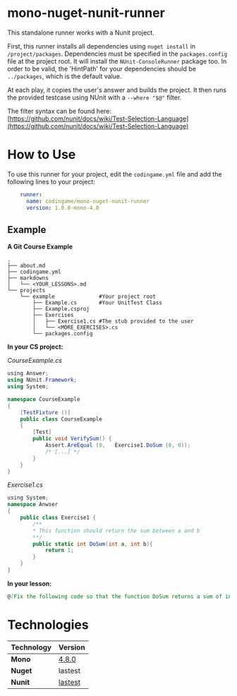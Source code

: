 # mono-nuget-nunit-runner

This standalone runner works with a Nunit project.

First, this runner installs all dependencies using `nuget install` in `/project/packages`. Dependencies must be specified in the `packages.config` file at the project root. It will install the `NUnit-ConsoleRunner` package too. In order to be valid, the 'HintPath' for your dependencies should be `../packages`, which is the default value.

At each play, it copies the user's answer and builds the project. It then runs the provided testcase using NUnit with  a `--where "$@"` filter.

The filter syntax can be found here: [https://github.com/nunit/docs/wiki/Test-Selection-Language](https://github.com/nunit/docs/wiki/Test-Selection-Language)

# How to Use

To use this runner for your project, edit the `codingame.yml` file and add the following lines to your project:

```yaml
    runner:
      name: codingame/mono-nuget-nunit-runner
      version: 1.0.0-mono-4.8
```

## Example

**A Git Course Example**

```
.
├── about.md
├── codingame.yml
├── markdowns
│   └── <YOUR_LESSONS>.md
└── projects
    └── example              #Your project root
        ├── Example.cs       #Your UnitTest Class
        ├── Example.csproj 
        ├── Exercises
        │   ├── Exercise1.cs #The stub provided to the user
        │   └── <MORE_EXERCISES>.cs
    	└── packages.config
```

**In your CS project:**

*CourseExample.cs*
```cs
﻿using Answer;
using NUnit.Framework;
using System;

namespace CourseExample
{
    [TestFixture ()]
    public class CourseExample
    {
        [Test]
        public void VerifySum() {
            Assert.AreEqual (0,   Exercise1.DoSum (0, 0));
            /* [...] */
        }
    }
}
```

*Exercise1.cs*
```cs
﻿using System;
namespace Anwser
{
    public class Exercise1 {
        /**
        * This function should return the sum between a and b
        **/
        public static int DoSum(int a, int b){
            return 1;
        }
    }
}
```

**In your lesson:**
```md
@[Fix the following code so that the function DoSum returns a sum of integer]({"stubs": ["Exercises/Exercise1.cs"],"command": "'name == VerifySum'"})
```

# Technologies

| Technology    |     Version     |
| ------------- | --------------- |
| **Mono**      |      [4.8.0](http://www.mono-project.com/docs/about-mono/releases/4.8.0)      |
| **Nuget**      |      lastest      |
| **Nunit**     |      [lastest](https://github.com/nunit/docs/wiki/NUnit-Documentation)      |
